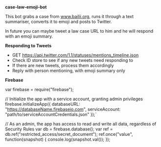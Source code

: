 **case-law-emoji-bot**

This bot grabs a case from www.bailii.org, runs it through a text summariser, converts it to emoji and posts to Twitter.

In future you can maybe tweet a law case URL to him and he will respond with an emoji summary.

**Responding to Tweets**

- GET https://api.twitter.com/1.1/statuses/mentions_timeline.json
- Check ID store to see if any new tweets need responding to
- If there are new tweets, process them accordingly
- Reply with person mentioning, with emoji summary only

**Firebase**

  var firebase = require("firebase");

  // Initialize the app with a service account, granting admin privileges
  firebase.initializeApp({
    databaseURL: "https://databaseName.firebaseio.com",
    serviceAccount: "path/to/serviceAccountCredentials.json"
  });`

  // As an admin, the app has access to read and write all data, regardless of Security Rules
  var db = firebase.database();
  var ref = db.ref("restricted_access/secret_document");
  ref.once("value", function(snapshot) {
    console.log(snapshot.val());
  });
